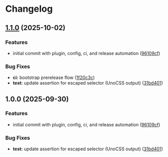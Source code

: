 # Changelog

## [1.1.0](https://github.com/hexrw/unocss-preset-primeui/compare/v1.0.0...v1.1.0) (2025-10-02)


### Features

* initial commit with plugin, config, ci, and release automation ([96109cf](https://github.com/hexrw/unocss-preset-primeui/commit/96109cf4086808880f860929d191467faed1817c))


### Bug Fixes

* **ci:** bootstrap prerelease flow ([1f20c3c](https://github.com/hexrw/unocss-preset-primeui/commit/1f20c3cd428a9aa9a83a0e7de95d0ba033d56192))
* **test:** update assertion for escaped selector (UnoCSS output) ([31bd401](https://github.com/hexrw/unocss-preset-primeui/commit/31bd40159583aa85c6637b347bda60952486e8c3))

## 1.0.0 (2025-09-30)


### Features

* initial commit with plugin, config, ci, and release automation ([96109cf](https://github.com/hexrw/unocss-preset-primeui/commit/96109cf4086808880f860929d191467faed1817c))


### Bug Fixes

* **test:** update assertion for escaped selector (UnoCSS output) ([31bd401](https://github.com/hexrw/unocss-preset-primeui/commit/31bd40159583aa85c6637b347bda60952486e8c3))
